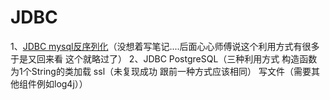 # JDBC
1、[JDBC mysql反序列化](https://xz.aliyun.com/t/8159)（没想着写笔记....后面心心师傅说这个利用方式有很多 于是又回来看 这个就略过了）
2、JDBC PostgreSQL（三种利用方式 构造函数为1个String的类加载 ssl（未复现成功 跟前一种方式应该相同） 写文件（需要其他组件例如log4j））
